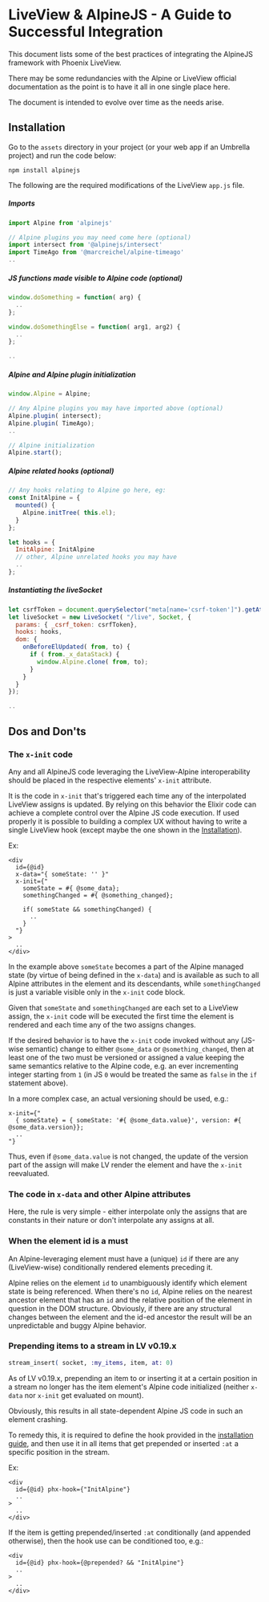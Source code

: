 # LiveView & AlpineJS - A Guide to Successful Integration

This document lists some of the best practices of integrating the AlpineJS framework with Phoenix LiveView.

There may be some redundancies with the Alpine or LiveView official documentation as the point is to have it all in
one single place here.

The document is intended to evolve over time as the needs arise.

## Installation

Go to the `assets` directory in your project (or your web app if an Umbrella project) and run the code below:

```
npm install alpinejs
```

The following are the required modifications of the LiveView `app.js` file.

##### Imports

```javascript
import Alpine from 'alpinejs'

// Alpine plugins you may need come here (optional)
import intersect from '@alpinejs/intersect'
import TimeAgo from '@marcreichel/alpine-timeago'
..
```

##### JS functions made visible to Alpine code (optional)

```javascript
window.doSomething = function( arg) {
  ..
};

window.doSomethingElse = function( arg1, arg2) {
  ..
};

..
```

##### Alpine and Alpine plugin initialization

```javascript
window.Alpine = Alpine;

// Any Alpine plugins you may have imported above (optional)
Alpine.plugin( intersect);
Alpine.plugin( TimeAgo);
..

// Alpine initialization
Alpine.start();
```

##### Alpine related hooks (optional)

```javascript
// Any hooks relating to Alpine go here, eg:
const InitAlpine = {
  mounted() {
    Alpine.initTree( this.el);
  }
};

let hooks = {
  InitAlpine: InitAlpine
  // other, Alpine unrelated hooks you may have
  .. 
};
```

##### Instantiating the liveSocket

```javascript
let csrfToken = document.querySelector("meta[name='csrf-token']").getAttribute("content");
let liveSocket = new LiveSocket( "/live", Socket, {
  params: { _csrf_token: csrfToken},
  hooks: hooks,
  dom: {
    onBeforeElUpdated( from, to) {
      if ( from._x_dataStack) {
        window.Alpine.clone( from, to);
      }
    }
  }
});

.. 

```

## Dos and Don'ts

### The `x-init` code

Any and all AlpineJS code leveraging the LiveView-Alpine interoperability should be placed in the respective elements'
`x-init` attribute. 

It is the code in `x-init` that's triggered each time any of the interpolated LiveView assigns is updated. By relying
on this behavior the Elixir code can achieve a complete control over the Alpine JS code execution. If used properly
it is possible to building a complex UX without having to write a single LiveView hook (except maybe the one shown in
the [Installation](#alpine-related-hooks-optional)).     

Ex:

```
<div
  id={@id}
  x-data="{ someState: '' }"
  x-init={"
    someState = #{ @some_data};
    somethingChanged = #{ @something_changed};
    
    if( someState && somethingChanged) {
      ..
    }
  "}
>
  ..
</div>
```
 
In the example above `someState` becomes a part of the Alpine managed state (by virtue of being defined in the `x-data`)
and is available as such to all Alpine attributes in the element and its descendants, while `somethingChanged` is just
a variable visible only in the `x-init` code block.
 
Given that `someState` and `somethingChanged` are each set to a LiveView assign, the `x-init` code will be executed the
first time the element is rendered and each time any of the two assigns changes.  

If the desired behavior is to have the `x-init` code invoked without any (JS-wise semantic) change to either
`@some_data` or  `@something_changed`, then at least one of the two must be versioned or assigned a value keeping the
same semantics relative to the Alpine code, e.g. an ever incrementing integer starting from `1` (in JS `0` would be
treated the same as `false` in the `if` statement above). 

In a more complex case, an actual versioning should be used, e.g.:

```
x-init={"
  { someState} = { someState: '#{ @some_data.value}', version: #{ @some_data.version}};
  .. 
"}
```

Thus, even if `@some_data.value` is not changed, the update of the version part of the assign will make LV render the
element and have the `x-init` reevaluated.

### The code in `x-data` and other Alpine attributes

Here, the rule is very simple - either interpolate only the assigns that are constants in their nature or don't
interpolate any assigns at all.

### When the element id is a must

An Alpine-leveraging element must have a (unique) `id` if there are any (LiveView-wise) conditionally rendered elements
preceding it. 

Alpine relies on the element `id` to unambiguously identify which element state is being referenced. When there's no
`id`, Alpine relies on the nearest ancestor element that has an `id` and the relative position of the element in
question in the DOM structure. Obviously, if there are any structural changes between the element and the id-ed ancestor
the result will be an unpredictable and buggy Alpine behavior.

### Prepending items to a stream in LV v0.19.x 

```elixir
stream_insert( socket, :my_items, item, at: 0)
```

As of LV v0.19.x, prepending an item to or inserting it at a certain position in a stream no longer has the item
element's Alpine code initialized (neither `x-data` nor `x-init` get evaluated on mount). 

Obviously, this results in all state-dependent Alpine JS code in such an element crashing.

To remedy this, it is required to define the hook provided in the
[installation guide](#alpine-related-hooks-optional), and then use it in all items that get prepended or inserted
`:at` a specific position in the stream.

Ex:

```
<div 
  id={@id} phx-hook={"InitAlpine"} 
  .. 
>
  ..
</div>
``` 

If the item is getting prepended/inserted `:at` conditionally (and appended otherwise), then the hook use can be
conditioned too, e.g.:

```
<div 
  id={@id} phx-hook={@prepended? && "InitAlpine"} 
  .. 
>
  ..
</div>
``` 

